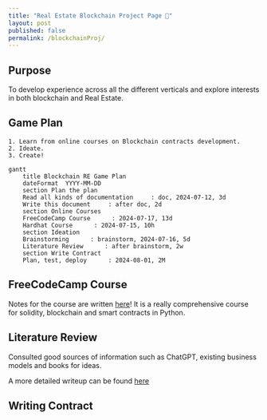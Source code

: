 ```yaml
---
title: "Real Estate Blockchain Project Page 🏡"
layout: post
published: false
permalink: /blockchainProj/
---
```


## Purpose
To develop experience across all the different verticals and explore interests in both blockchain and Real Estate.

## Game Plan
    1. Learn from online courses on Blockchain contracts development.
    2. Ideate.
    3. Create!

```mermaid
gantt
    title Blockchain RE Game Plan
    dateFormat  YYYY-MM-DD
    section Plan the plan
    Read all kinds of documentation     : doc, 2024-07-12, 3d
    Write this document     : after doc, 2d
    section Online Courses
    FreeCodeCamp Course      : 2024-07-17, 13d
    Hardhat Course      : 2024-07-15, 10h
    section Ideation
    Brainstorming      : brainstorm, 2024-07-16, 5d
    Literature Review      : after brainstorm, 2w
    section Write Contract
    Plan, test, deploy      : 2024-08-01, 2M
```

## FreeCodeCamp Course 

Notes for the course are written [here]()! It is a really comprehensive course for solidity, blockchain and smart contracts in Python. 

## Literature Review

Consulted good sources of information such as ChatGPT, existing business models and books for ideas.

A more detailed writeup can be found [here]()

## Writing Contract